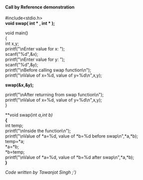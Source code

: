#### Call by Reference demonstration

#include<stdio.h>  
**void swap( int * , int * );**  
  
void main()  
{  
int x,y;  
printf("\nEnter value for x:  ");  
scanf("%d",&x);  
printf("\nEnter value for y:  ");  
scanf("%d",&y);  
printf("\nBefore calling swap function\n");  
printf("\nValue of x=%d, value of y=%d\n",x,y);  
  
**swap(&x,&y);**  
  
printf("\nAfter returning from swap function\n");  
printf("\nValue of x=%d, value of y=%d\n",x,y);  
}  
  
**void swap(int *a,int *b)**  
**{**  
int temp;  
printf("\nInside the function\n");  
printf("\nValue of *a=%d, value of *b=%d before swap\n",*a,*b);  
temp=*a;  
*a=*b;  
*b=temp;  
printf("\nValue of *a=%d, value of *b=%d after swap\n",*a,*b);  
**}**

*Code written by Tawanjot Singh ;')*
